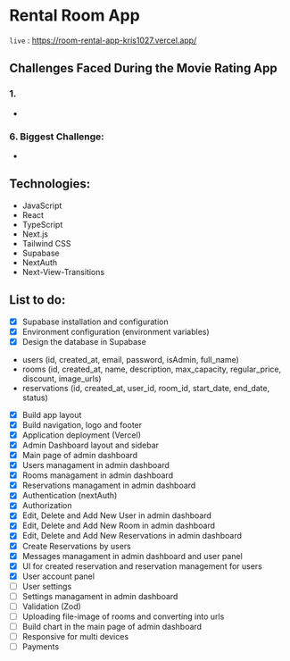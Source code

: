 # Rental Room App

`live` : <https://room-rental-app-kris1027.vercel.app/>

## Challenges Faced During the Movie Rating App

### 1.

-

### 6. Biggest Challenge:

-

## Technologies:

-  JavaScript
-  React
-  TypeScript
-  Next.js
-  Tailwind CSS
-  Supabase
-  NextAuth
-  Next-View-Transitions

## List to do:

-  [x] Supabase installation and configuration
-  [x] Environment configuration (environment variables)
-  [x] Design the database in Supabase
-  users (id, created_at, email, password, isAdmin, full_name)
-  rooms (id, created_at, name, description, max_capacity, regular_price, discount, image_urls)
-  reservations (id, created_at, user_id, room_id, start_date, end_date, status)
-  [x] Build app layout
-  [x] Build navigation, logo and footer
-  [x] Application deployment (Vercel)
-  [x] Admin Dashboard layout and sidebar
-  [x] Main page of admin dashboard
-  [x] Users managament in admin dashboard
-  [x] Rooms managament in admin dashboard
-  [x] Reservations managament in admin dashboard
-  [x] Authentication (nextAuth)
-  [x] Authorization
-  [x] Edit, Delete and Add New User in admin dashboard
-  [x] Edit, Delete and Add New Room in admin dashboard
-  [x] Edit, Delete and Add New Reservations in admin dashboard
-  [x] Create Reservations by users
-  [x] Messages managament in admin dashboard and user panel
-  [x] UI for created reservation and reservation management for users
-  [x] User account panel
-  [ ] User settings
-  [ ] Settings managament in admin dashboard
-  [ ] Validation (Zod)
-  [ ] Uploading file-image of rooms and converting into urls
-  [ ] Build chart in the main page of admin dashboard
-  [ ] Responsive for multi devices
-  [ ] Payments
